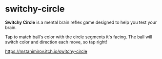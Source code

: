# switchy-circle

**Switchy Circle** is a mental brain reflex game designed to help you test your brain.

Tap to match ball's color with the circle segments it's facing. The ball will switch color and direction each move, so tap right!

https://mstanimirov.itch.io/switchy-circle
